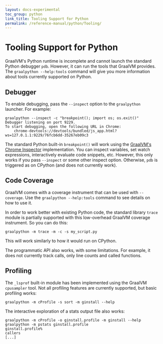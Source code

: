 ```yaml
---
layout: docs-experimental
toc_group: python
link_title: Tooling Support for Python
permalink: /reference-manual/python/Tooling/
---
```

# Tooling Support for Python

GraalVM's Python runtime is incomplete and cannot launch the standard Python debugger `pdb`.
However, it can run the tools that GraalVM provides.
The `graalpython --help:tools` command will give you more information about tools currently supported on Python.

## Debugger

To enable debugging, pass the `--inspect` option to the `graalpython` launcher.
For example:
```shell
graalpython --inspect -c "breakpoint(); import os; os.exit()"
Debugger listening on port 9229.
To start debugging, open the following URL in Chrome:
    chrome-devtools://devtools/bundled/js_app.html?ws=127.0.1.1:9229/76fcb6dd-35267eb09c3
```

The standard Python built-in `breakpoint()` will work using the [GraalVM's Chrome Inspector](https://github.com/oracle/graal/blob/master/docs/tools/chrome-debugger.md) implementation.
You can inspect variables, set watch expressions, interactively evaluate code snippets, etc.
However, this only works if you pass `--inspect` or some other inspect option. Otherwise, `pdb` is triggered as on CPython (and does not currently work).

## Code Coverage

GraalVM comes with a coverage instrument that can be used with `--coverage`.
Use the `graalpython --help:tools` command to see details on how to use it.

In order to work better with existing Python code, the standard library `trace` module is partially supported with this low-overhead GraalVM coverage instrument.
So you can do this:
```shell
graalpython -m trace -m -c -s my_script.py
```

This will work similarly to how it would run on CPython.

The programmatic API also works, with some limitations.
For example, it does not currently track calls, only line counts and called functions.

## Profiling

The `_lsprof` built-in module has been implemented using the GraalVM `cpusampler` tool.
Not all profiling features are currently supported, but basic profiling works:
```shell
graalpython -m cProfile -s sort -m ginstall --help
```

The interactive exploration of a stats output file also works:
```shell
graalpython -m cProfile -o ginstall.profile -m ginstall --help
graalpython -m pstats ginstall.profile
ginstall.profile%
callers
[...]
```

